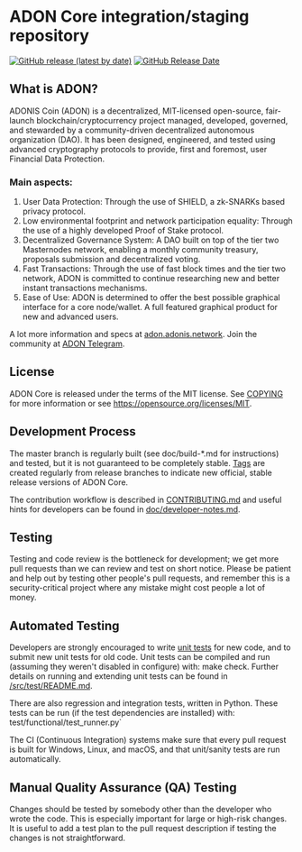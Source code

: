 ADON Core integration/staging repository
=====================================

[![GitHub release (latest by date)](https://img.shields.io/github/v/release/AdonisNetwork/ADON?color=%23002144&cacheSeconds=60)](https://github.com/AdonisNetwork/ADON/releases)
[![GitHub Release Date](https://img.shields.io/github/release-date/AdonisNetwork/ADON?color=%23002144&cacheSeconds=3600)](https://github.com/AdonisNetwork/ADON/releases)

## What is ADON?

ADONIS Coin (ADON) is a decentralized, MIT-licensed open-source, fair-launch blockchain/cryptocurrency project managed, developed, governed, and stewarded by a community-driven decentralized autonomous organization (DAO). It has been designed, engineered, and tested using advanced cryptography protocols to provide, first and foremost, user Financial Data Protection.

### Main aspects:

1. User Data Protection: Through the use of SHIELD, a zk-SNARKs based privacy protocol.
2. Low environmental footprint and network participation equality: Through the use of a highly developed Proof of Stake protocol.
3. Decentralized Governance System: A DAO built on top of the tier two Masternodes network, enabling a monthly community treasury, proposals submission and decentralized voting.
4. Fast Transactions: Through the use of fast block times and the tier two network, ADON is committed to continue researching new and better instant transactions mechanisms.
5. Ease of Use: ADON is determined to offer the best possible graphical interface for a core node/wallet. A full featured graphical product for new and advanced users.

A lot more information and specs at [adon.adonis.network](https://adon.adonis.network/). Join the community at [ADON Telegram]( https://t.me/adonisnetwork).

## License
ADON Core is released under the terms of the MIT license. See [COPYING](https://github.com/AdonisNetwork/ADON/blob/master/COPYING) for more information or see https://opensource.org/licenses/MIT.

## Development Process

The master branch is regularly built (see doc/build-*.md for instructions) and tested, but it is not guaranteed to be completely stable. [Tags](https://github.com/AdonisNetwork/ADON/tags) are created regularly from release branches to indicate new official, stable release versions of ADON Core.

The contribution workflow is described in [CONTRIBUTING.md](https://github.com/AdonisNetwork/ADON/blob/master/CONTRIBUTING.md) and useful hints for developers can be found in [doc/developer-notes.md](https://github.com/AdonisNetwork/ADON/blob/master/doc/developer-notes.md).

## Testing

Testing and code review is the bottleneck for development; we get more pull requests than we can review and test on short notice. Please be patient and help out by testing other people's pull requests, and remember this is a security-critical project where any mistake might cost people a lot of money.

## Automated Testing

Developers are strongly encouraged to write [unit tests](https://github.com/AdonisNetwork/ADON/blob/master/src/test/README.md) for new code, and to submit new unit tests for old code. Unit tests can be compiled and run (assuming they weren't disabled in configure) with: make check. Further details on running and extending unit tests can be found in [/src/test/README.md](https://github.com/AdonisNetwork/ADON/blob/master/src/test/README.md).

There are also regression and integration tests, written in Python. These tests can be run (if the test dependencies are installed) with: test/functional/test_runner.py`

The CI (Continuous Integration) systems make sure that every pull request is built for Windows, Linux, and macOS, and that unit/sanity tests are run automatically.

## Manual Quality Assurance (QA) Testing

Changes should be tested by somebody other than the developer who wrote the code. This is especially important for large or high-risk changes. It is useful to add a test plan to the pull request description if testing the changes is not straightforward.

